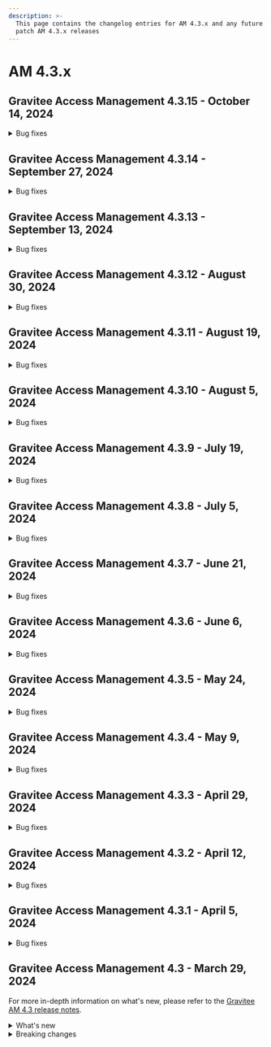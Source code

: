 ```yaml
---
description: >-
  This page contains the changelog entries for AM 4.3.x and any future minor or
  patch AM 4.3.x releases
---
```


# AM 4.3.x

## Gravitee Access Management 4.3.15 - October 14, 2024

<details>

<summary>Bug fixes</summary>

**Gateway**

* Able to update username using a blank space [#10015](https://github.com/gravitee-io/issues/issues/10015)
* AM Refresh token active set to false [#10065](https://github.com/gravitee-io/issues/issues/10065)
* AM upgrade from 4.1.20 to 4.1.31 lead to 200% CPU on MongoDb cluster [#10084](https://github.com/gravitee-io/issues/issues/10084)







</details>


## Gravitee Access Management 4.3.14 - September 27, 2024

<details>

<summary>Bug fixes</summary>

**Gateway**

* Introduce option to adapt the create App behaviour [#10024](https://github.com/gravitee-io/issues/issues/10024)
* MFA - initialisation of the phone field for the SMS factor [#10030](https://github.com/gravitee-io/issues/issues/10030)
* FingerprintJs is not called in the confirmRegistration/resetPassword page for auto login [#10031](https://github.com/gravitee-io/issues/issues/10031)
* Post logout redirection does not work properly. [#10038](https://github.com/gravitee-io/issues/issues/10038)



**Console**

* Password Policy - expiration date limited to 64 [#10028](https://github.com/gravitee-io/issues/issues/10028)

**Other**

* SAML IDP can't validate finalize authentication [#10042](https://github.com/gravitee-io/issues/issues/10042)

</details>


## Gravitee Access Management 4.3.13 - September 13, 2024

<details>

<summary>Bug fixes</summary>

**Gateway**

* Keeping query-params after the validate request policy has been triggered [#9907](https://github.com/gravitee-io/issues/issues/9907)
* Token mapper - user rolesPermissions are missing [#9918](https://github.com/gravitee-io/issues/issues/9918)
* Windows Hello issue registering webauthn [#9964](https://github.com/gravitee-io/issues/issues/9964)
* HTTP Factor Resource Error [#9988](https://github.com/gravitee-io/issues/issues/9988)
* MFA - missing Enrolled Factor in the Thymeleaf context [#9990](https://github.com/gravitee-io/issues/issues/9990)
* [AM][4.4.5] Orange plugin cannot be used for SMS MFA [#9997](https://github.com/gravitee-io/issues/issues/9997)
* Regression on OTP and France Connect Plugin  [#10000](https://github.com/gravitee-io/issues/issues/10000)
* Unable to login with Azure AD Provider [#10006](https://github.com/gravitee-io/issues/issues/10006)



**Console**

* Federated IdP - Domain Whitelist description is wrong during creation [#10002](https://github.com/gravitee-io/issues/issues/10002)

**Other**

* Possible to set empty Redirect URI on app [#9987](https://github.com/gravitee-io/issues/issues/9987)

</details>


## Gravitee Access Management 4.3.12 - August 30, 2024

<details>

<summary>Bug fixes</summary>

**Gateway**

* Bot detection plugin error [#9909](https://github.com/gravitee-io/issues/issues/9909)
* Windows Hello issue registering webauthn [#9964](https://github.com/gravitee-io/issues/issues/9964)

**Management API**

* Installation collection can have more than one entry [#9403](https://github.com/gravitee-io/issues/issues/9403)
* OAuth 2.0 - Current tokens still active when disabling an application [#9933](https://github.com/gravitee-io/issues/issues/9933)
* NPE  in filter sensitive information. [#9968](https://github.com/gravitee-io/issues/issues/9968)



**Other**

* Enable SSL using Secret Providers for AM via Kubernetes  [#9899](https://github.com/gravitee-io/issues/issues/9899)
* Error with MFA challenge policy in Registration Confirmation Flow [#9945](https://github.com/gravitee-io/issues/issues/9945)
* Make LDAP IDP non blocking [#9969](https://github.com/gravitee-io/issues/issues/9969)
* Configure the validation period for LDAP IDP [#9971](https://github.com/gravitee-io/issues/issues/9971)
* Fix connection leak on LDAP idp [#9973](https://github.com/gravitee-io/issues/issues/9973)

</details>


## Gravitee Access Management 4.3.11 - August 19, 2024

<details>

<summary>Bug fixes</summary>

**Gateway**

* Not double dash "--" in the returned code from an OAuth2 authentication flow [#9910](https://github.com/gravitee-io/issues/issues/9910)
* Secrets in responses of SSAM [#9926](https://github.com/gravitee-io/issues/issues/9926)

**Management API**

* Audits present twice during user creation [#9837](https://github.com/gravitee-io/issues/issues/9837)
* MFA - Invalid 2FA code  [#9929](https://github.com/gravitee-io/issues/issues/9929)





</details>

## Gravitee Access Management 4.3.10 - August 5, 2024

<details>

<summary>Bug fixes</summary>

**Other**

* [AM][GW] Set tl client header name behind reverse proxy through helm chart [#9874](https://github.com/gravitee-io/issues/issues/9874)
* Cannot save UserInfo Endpoint in UI - Save Button Disabled [#9879](https://github.com/gravitee-io/issues/issues/9879)
* Configuration via la console AM non prise en compte sur les gateways [#9888](https://github.com/gravitee-io/issues/issues/9888)
* MFA - weird behavior when user is going back to the previous enroll step [#9897](https://github.com/gravitee-io/issues/issues/9897)
* Error "ERR_TOO_MANY_REDIRECTS" when hide login form is enabled. [#9898](https://github.com/gravitee-io/issues/issues/9898)

</details>



## Gravitee Access Management 4.3.9 - July 19, 2024

<details>

<summary>Bug fixes</summary>

**Gateway**

* Propagate Message from Error Condition of HTTP IdP to Audit log. [#9841](https://github.com/gravitee-io/issues/issues/9841)
* Workaround to limit breaking change in 4.3 [#9862](https://github.com/gravitee-io/issues/issues/9862)
* Passwordless KO - Certificate provider is required to sign JWT [#9864](https://github.com/gravitee-io/issues/issues/9864)

**Management API**

*  Redirect to login when device credentials are deleted [#9859](https://github.com/gravitee-io/issues/issues/9859)

**Console**

* A switch has an incorrect state when revisiting page - Application Settings [#9433](https://github.com/gravitee-io/issues/issues/9433)

**Other**

* Expression language links within MFA page directing to APIM EL page [#9804](https://github.com/gravitee-io/issues/issues/9804)
* Switching between environments is broken when multiple environments linked in cockpit [#9844](https://github.com/gravitee-io/issues/issues/9844)
* "Rotate System Key" modifies application remember-device setting [#9857](https://github.com/gravitee-io/issues/issues/9857)

</details>


## Gravitee Access Management 4.3.8 - July 5, 2024

<details>

<summary>Bug fixes</summary>

**Gateway**

* OTPFactorProvider - An error occurs while validating 2FA code [#9725](https://github.com/gravitee-io/issues/issues/9725)
* null-1 entry in auth_flow_ctx table should not be stored in database [#9803](https://github.com/gravitee-io/issues/issues/9803)





**Other**

* When creating user with preregistratoin, the password creation steps are skipped [#9839](https://github.com/gravitee-io/issues/issues/9839)

</details>


## Gravitee Access Management 4.3.7 - June 21, 2024

<details>

<summary>Bug fixes</summary>

**Gateway**

* Heml duplication of configuration [#9778](https://github.com/gravitee-io/issues/issues/9778)
* AM Gateway pod is not starting due to StackOverflowError [#9794](https://github.com/gravitee-io/issues/issues/9794)





**Other**

* Improve the ingress configuration to redirect HTTPS [#9712](https://github.com/gravitee-io/issues/issues/9712)

</details>


## Gravitee Access Management 4.3.6 - June 6, 2024

<details>

<summary>Bug fixes</summary>

**Gateway**

* [AM] [3.21.18] User don't receive the email to recover his password with an uppercase email [#9624](https://github.com/gravitee-io/issues/issues/9624)
* Exception on start-up in Spring Boot applications after upgrade to AM 4.3.1 [#9667](https://github.com/gravitee-io/issues/issues/9667)
* Error Azure SCIM user update  [#9674](https://github.com/gravitee-io/issues/issues/9674)
* DCR new client using Template doesn't copy all parameters [#9691](https://github.com/gravitee-io/issues/issues/9691)
* Brute Force Detection not working to IDPs with Account Linking Policy [#9713](https://github.com/gravitee-io/issues/issues/9713)
* Source IP and user agent missing from FORGOT_PASSWORD_REQUESTED audit log [#9724](https://github.com/gravitee-io/issues/issues/9724)
* Domain not available into the ExpresionLanguage context [#9745](https://github.com/gravitee-io/issues/issues/9745)

**Management API**

* Not able to configure email notifier using Gravitee [#9581](https://github.com/gravitee-io/issues/issues/9581)



**Other**

* Editing HTTP Provider selects wrong password encoder [#9627](https://github.com/gravitee-io/issues/issues/9627)

</details>


## Gravitee Access Management 4.3.5 - May 24, 2024

<details>

<summary>Bug fixes</summary>

**Gateway**

* Gravitee 4.3 Remember-Device Regression [#9734](https://github.com/gravitee-io/issues/issues/9734)
* Error with MFA Challenge policy in Reset Password Flow [#9735](https://github.com/gravitee-io/issues/issues/9735)

**Other**

* Unable to remove a FORM at organization level [#9124](https://github.com/gravitee-io/issues/issues/9124)
* Application - Forms - Page not found error when enabling custom form again after being 'cleared' [#9492](https://github.com/gravitee-io/issues/issues/9492)
* \[DCR] improve client sanitizeTemplate method [#9687](https://github.com/gravitee-io/issues/issues/9687)
* Password Policy Blank value in dropbox when selecting value Unlimited

</details>

## Gravitee Access Management 4.3.4 - May 9, 2024

<details>

<summary>Bug fixes</summary>

**Other**

* There are no MFA logs [#9629](https://github.com/gravitee-io/issues/issues/9629)
* Enabling MFA in Gravitee AM Console Gives 500 error [#9685](https://github.com/gravitee-io/issues/issues/9685)
* \_node/health endpoint is not accessible [#9698](https://github.com/gravitee-io/issues/issues/9698)
* Plugin "Orange Contact Everyone" is not compatible with version 4.3.2 [#9704](https://github.com/gravitee-io/issues/issues/9704)

</details>

## Gravitee Access Management 4.3.3 - April 29, 2024

<details>

<summary>Bug fixes</summary>

**Gateway**

* Issue with MFA and silent refresh token [#9622](https://github.com/gravitee-io/issues/issues/9622)
* \[WebAuthn] Problèmatique Authenticator "SecurityError : The operation is insecure." [#9686](https://github.com/gravitee-io/issues/issues/9686)

**Management API**

* Not able to add new attribute to User’s profile through AM REST Api when using Google Identity provider [#8434](https://github.com/gravitee-io/issues/issues/8434)
* AM - Application Analytics Timeout [#9405](https://github.com/gravitee-io/issues/issues/9405)

**Other**

* La vérification a échoué + email pas envoyé automatiquement [#9659](https://github.com/gravitee-io/issues/issues/9659)

</details>

## Gravitee Access Management 4.3.2 - April 12, 2024

<details>

<summary>Bug fixes</summary>

**Console**

* Error when notifications are acknowledged [#9661](https://github.com/gravitee-io/issues/issues/9661)

**Other**

* Enrollment Flow Logic Bug [#9518](https://github.com/gravitee-io/issues/issues/9518)
* Improve CORS Domain settings and replace default values [#9531](https://github.com/gravitee-io/issues/issues/9531)
* Empty rectangle displayed with fresh install of AM [#9649](https://github.com/gravitee-io/issues/issues/9649)

</details>

## Gravitee Access Management 4.3.1 - April 5, 2024

<details>

<summary>Bug fixes</summary>

**Gateway**

* Disable Application [#9584](https://github.com/gravitee-io/issues/issues/9584)

**Other**

* Expired records present in table ciba\_auth\_requests. Cron is not taken into account. [#9499](https://github.com/gravitee-io/issues/issues/9499)
* Logs too verbose in AM when GeoIP plugin is not available [#9633](https://github.com/gravitee-io/issues/issues/9633)
* Support SAML mixing response binding protocol [#9648](https://github.com/gravitee-io/issues/issues/9648)

</details>

## Gravitee Access Management 4.3 - March 29, 2024

For more in-depth information on what's new, please refer to the [Gravitee AM 4.3 release notes](../release-notes/am-4.3.md).

<details>

<summary>What's new</summary>

**Audit logs**

Gravitee 4.3 now captures audit logs for client authentications and MFA events so that an AM admin can understand where an authentication flow fails. Audit entries are written for each occurrence of the events listed below.

</details>

<details>

<summary>Breaking changes</summary>

The `openid` scope is now forbidden for client_credentials flow as this not related to user authentication. 

</details>
